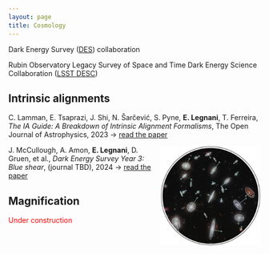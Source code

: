 ```yaml
---
layout: page
title: Cosmology
---
```


<!---* Illustris Simulation. Time evolution of a 10Mpc (comoving) region within Illustris from the start of the simulation to z=0. The movie transitions between the dark matter density field, gas temperature (blue: cold, green: warm: white: hot), and gas metallicity. *--->

Dark Energy Survey ([DES](https://www.darkenergysurvey.org/)) collaboration

Rubin Observatory Legacy Survey of Space and Time Dark Energy Science Collaboration ([LSST DESC](https://lsstdesc.org/))

<!---*The properties of dark matter and energy, which make up 95% of the Universe, affect how matter is distributed on large scales and how it has evolved over time. We study this distribution by mapping the positions of galaxies (in orange  in the picture) and studying the effect of the distortion of the shapes of more distant galaxies (in yellow) caused by gravitational lensing, more specifically using correlation fnction to condense the information.

We can actually “see” how the universe has evolved since the formation of the earliest galaxies, thanks to the fact that light takes time to travel. The further away in space we look, the further we look back in time. By mapping out the location of galaxies all around us, we can study both the large-scale structure of matter in the universe, and how it has changed over time.

By measuring source galaxy shape correlations, one can study the geometry of the Universe as well as the properties and time evolution of structure at large scales. 

The main DES Year 6 cosmology papers will analyze these maps with three measurements: cosmic shear, galaxy clustering and galaxy-galaxy lensing, to give us our best understanding of the dark universe.*--->

## Intrinsic alignments

C. Lamman, E. Tsaprazi, J. Shi, N. Šarčević, S. Pyne, **E. Legnani**, T. Ferreira, *The IA Guide: A Breakdown of Intrinsic Alignment Formalisms*, The Open Journal of Astrophysics, 2023 &rarr; [read the paper](https://doi.org/10.21105/astro.2309.08605)

<img class="post-img" width=200 align="right" src="/assets/img/IA_guide.png"/>

J. McCullough, A. Amon, **E. Legnani**, D. Gruen, et al., *Dark Energy Survey Year 3: Blue shear*, (journal TBD), 2024  &rarr; [read the paper](https://elisalegnani.github.io/cosmology/)

## Magnification

<p style="color:red">Under construction</p>
